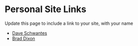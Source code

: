 # Personal Site Links

Update this page to include a link to your site, with your name

- [Dave Schwantes](http://dinosaurseateverybody.com/)
- [Brad Dixon](https://bradweee.github.io/)
